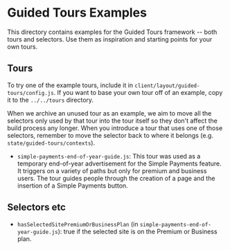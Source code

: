 # Guided Tours Examples

This directory contains examples for the Guided Tours framework -- both tours and selectors. Use them as inspiration and starting points for your own tours.

## Tours

To try one of the example tours, include it in `client/layout/guided-tours/config.js`. If you want to base your own tour off of an example, copy it to the `../../tours` directory.

When we archive an unused tour as an example, we aim to move all the selectors only used by that tour into the tour itself so they don't affect the build process any longer. When you introduce a tour that uses one of those selectors, remember to move the selector back to where it belongs (e.g. `state/guided-tours/contexts`).

- `simple-payments-end-of-year-guide.js`: This tour was used as a temporary end-of-year advertisement for the Simple Payments feature. It triggers on a variety of paths but only for premium and business users. The tour guides people through the creation of a page and the insertion of a Simple Payments button.

## Selectors etc

- `hasSelectedSitePremiumOrBusinessPlan` (in `simple-payments-end-of-year-guide.js`): true if the selected site is on the Premium or Business plan.
